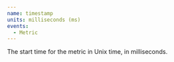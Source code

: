 ```yaml
---
name: timestamp
units: milliseconds (ms)
events:
  - Metric
---
```


The start time for the metric in Unix time, in milliseconds.